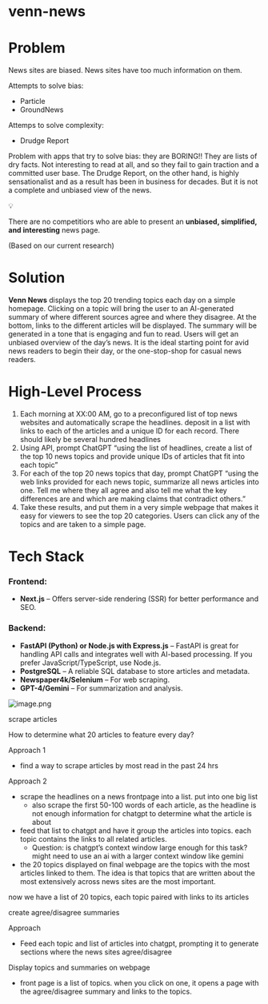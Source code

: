 # venn-news
# Problem

News sites are biased. News sites have too much information on them. 

Attempts to solve bias:

- Particle
- GroundNews

Attemps to solve complexity:

- Drudge Report

Problem with apps that try to solve bias: they are BORING!! They are lists of dry facts. Not interesting to read at all, and so they fail to gain traction and a committed user base. The Drudge Report, on the other hand, is highly sensationalist and as a result has been in business for decades. But it is not a complete and unbiased view of the news.

<aside>
💡

There are no competitiors who are able to present an **unbiased, simplified, and interesting** news page.

</aside>

(Based on our current research)

# Solution

**Venn News** displays the top 20 trending topics each day on a simple homepage. Clicking on a topic will bring the user to an AI-generated summary of where different sources agree and where they disagree. At the bottom, links to the different articles will be displayed. The summary will be generated in a tone that is engaging and fun to read. Users will get an unbiased overview of the day’s news. It is the ideal starting point for avid news readers to begin their day, or the one-stop-shop for casual news readers.

# High-Level Process

1. Each morning at XX:00 AM, go to a preconfigured list of top news websites and automatically scrape the headlines. deposit in a list with links to each of the articles and a unique ID for each record. There should likely be several hundred headlines
2. Using API, prompt ChatGPT “using the list of headlines, create a list of the top 10 news topics and provide unique IDs of articles that fit into each topic”
3. For each of the top 20 news topics that day, prompt ChatGPT “using the web links provided for each news topic, summarize all news articles into one. Tell me where they all agree and also tell me what the key differences are and which are making claims that contradict others.”
4. Take these results, and put them in a very simple webpage that makes it easy for viewers to see the top 20 categories. Users can click any of the topics and are taken to a simple page. 

# Tech Stack

### **Frontend:**

- **Next.js** – Offers server-side rendering (SSR) for better performance and SEO.

### **Backend:**

- **FastAPI (Python) or Node.js with Express.js** – FastAPI is great for handling API calls and integrates well with AI-based processing. If you prefer JavaScript/TypeScript, use Node.js.
- **PostgreSQL** – A reliable SQL database to store articles and metadata.
- **Newspaper4k/Selenium** – For web scraping.
- **GPT-4/Gemini** – For summarization and analysis.

![image.png](attachment:76f987ab-45a5-4199-84ab-f16f75f3360d:image.png)

scrape articles

How to determine what 20 articles to feature every day? 

Approach 1

- find a way to scrape articles by most read in the past 24 hrs

Approach 2

- scrape the headlines on a news frontpage into a list. put into one big list
    - also scrape the first 50-100 words of each article, as the headline is not enough information for chatgpt to determine what the article is about
- feed that list to chatgpt and have it group the articles into topics. each topic contains the links to all related articles.
    - Question: is chatgpt’s context window large enough for this task? might need to use an ai with a larger context window like gemini
- the 20 topics displayed on final webpage are the topics with the most articles linked to them. The idea is that topics that are written about the most extensively across news sites are the most important.

now we have a list of 20 topics, each topic paired with links to its articles 

create agree/disagree summaries

Approach

- Feed each topic and list of articles into chatgpt, prompting it to generate sections where the news sites agree/disagree

Display topics and summaries on webpage

- front page is a list of topics. when you click on one, it opens a page with the agree/disagree summary and links to the topics.
